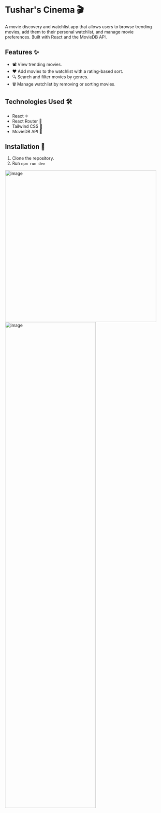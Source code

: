 # Tushar's Cinema 🎬

A movie discovery and watchlist app that allows users to browse trending movies, add them to their personal watchlist, and manage movie preferences. Built with React and the MovieDB API.

## Features ✨
- 📽️ View trending movies.
- ❤️ Add movies to the watchlist with a rating-based sort.
- 🔍 Search and filter movies by genres.
- 🗑️ Manage watchlist by removing or sorting movies.

## Technologies Used 🛠️
- React ⚛️
- React Router 🔄
- Tailwind CSS 🎨
- MovieDB API 🎥

## Installation 🚀
1. Clone the repository.
2. Run `npm run dev` 


<img width="500" alt="image" src="https://github.com/user-attachments/assets/76c4acb5-0820-4bce-bd58-5bfa2a333dfb" />

<img width="300" height="1600" alt="image" src="https://github.com/user-attachments/assets/46452921-c883-48db-b616-1fdd7ad83592" />



